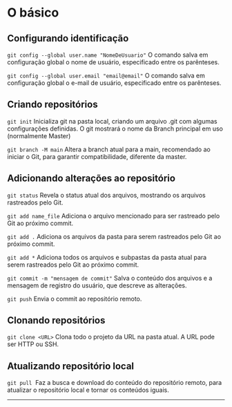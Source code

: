 # O básico
## Configurando identificação
`git config --global user.name "NomeDeUsuario"`
O comando salva em configuração global o nome de usuário, especificado entre os parênteses.

`git config --global user.email "email@email"`
O comando salva em configuração global o e-mail de usuário, especificado entre os parênteses.
## Criando repositórios 
`git init`
Inicializa git na pasta local, criando um arquivo .git com algumas configurações definidas. O git mostrará o nome da Branch principal em uso (normalmente Master)

`git branch -M main`
Altera a branch atual para a main, recomendado ao iniciar o Git, para garantir compatibilidade, diferente da master.


## Adicionando alterações ao repositório
`git status`
Revela o status atual dos arquivos, mostrando os arquivos rastreados pelo Git.

`git add name_file`
Adiciona o arquivo mencionado para ser rastreado pelo Git ao próximo commit.

`git add .`
Adiciona os arquivos da pasta para serem rastreados pelo Git ao próximo commit.

`git add *`
Adiciona todos os arquivos e subpastas da pasta atual para serem rastreados pelo Git ao próximo commit.

`git commit -m "mensagem de commit"`
Salva o conteúdo dos arquivos e a mensagem de registro do usuário, que descreve as alterações.

`git push`
Envia o commit ao repositório remoto.
## Clonando repositórios
`git clone <URL>`
Clona todo o projeto da URL na pasta atual.
A URL pode ser HTTP ou SSH.
## Atualizando repositório local
`git pull`
 Faz a busca e download do conteúdo do repositório remoto, para atualizar o repositório local e tornar os conteúdos iguais.


---
